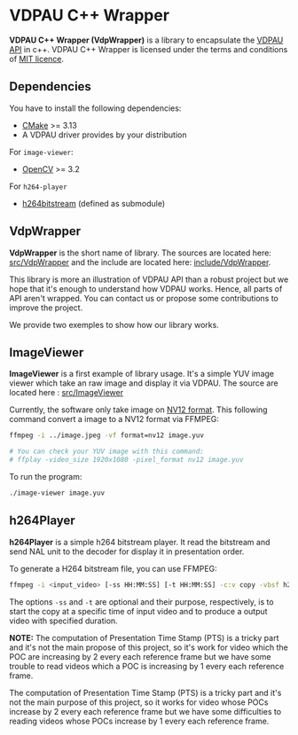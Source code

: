 # VDPAU C++ Wrapper

**VDPAU C++ Wrapper (VdpWrapper)** is a library to encapsulate the [VDPAU API](https://vdpau.pages.freedesktop.org/libvdpau/) in c++.
VDPAU C++ Wrapper is licensed under the terms and conditions of [MIT licence](https://spdx.org/licenses/MIT.html).

## Dependencies
You have to install the following dependencies:

- [CMake](https://cmake.org/) >= 3.13
- A VDPAU driver provides by your distribution

For `image-viewer`:

- [OpenCV](https://opencv.org/) >= 3.2

For `h264-player`

- [h264bitstream](https://github.com/aizvorski/h264bitstream/tree/master) (defined as submodule)

## VdpWrapper

**VdpWrapper** is the short name of library. The sources are located here: [src/VdpWrapper](src/VdpWrapper) and the include
are located here: [include/VdpWrapper](include/VdpWrapper).

This library is more an illustration of VDPAU API than a robust project but we hope that it's enough to understand how VDPAU works.
Hence, all parts of API aren't wrapped. You can contact us or propose some contributions to improve the project.

We provide two exemples to show how our library works.

## ImageViewer

**ImageViewer** is a first example of library usage. It's a simple YUV image viewer which take an raw image and
display it via VDPAU. The source are located here : [src/ImageViewer](src/ImageViewer)

Currently, the software only take image on [NV12 format](https://wiki.videolan.org/YUV#NV12). This following
command convert a image to a NV12 format via FFMPEG:

```sh
ffmpeg -i ../image.jpeg -vf format=nv12 image.yuv

# You can check your YUV image with this command:
# ffplay -video_size 1920x1080 -pixel_format nv12 image.yuv
```

To run the program:
```sh
./image-viewer image.yuv
```

## h264Player

**h264Player** is a simple h264 bitstream player. It read the bitstream and send NAL unit to the
decoder for display it in presentation order.

To generate a H264 bitstream file, you can use FFMPEG:
```sh
ffmpeg -i <input_video> [-ss HH:MM:SS] [-t HH:MM:SS] -c:v copy -vbsf h264_mp4toannexb <output_file.h264>
```
The options `-ss` and `-t` are optional and their purpose, respectively, is to start the copy at
a specific time of input video and to produce a output video with specified duration.

**NOTE:** The computation of Presentation Time Stamp (PTS) is a tricky part and it's not the main
propose of this project, so it's work for video which the POC are increasing by 2 every each reference frame but we have
some trouble to read videos which a POC is increasing by 1 every each reference frame.


The computation of Presentation Time Stamp (PTS) is a tricky part and it's not the main purpose of this
project, so it works for video whose POCs increase by 2 every each reference frame but we have some
difficulties to reading videos whose POCs increase by 1 every each reference frame.
